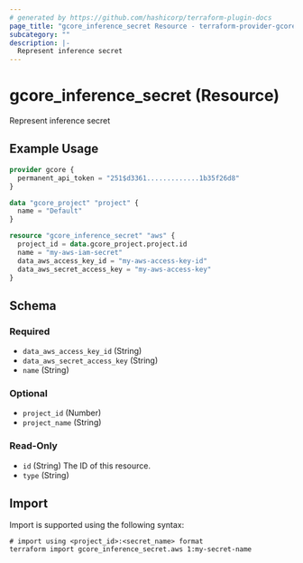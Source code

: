 ```yaml
---
# generated by https://github.com/hashicorp/terraform-plugin-docs
page_title: "gcore_inference_secret Resource - terraform-provider-gcore"
subcategory: ""
description: |-
  Represent inference secret
---
```


# gcore_inference_secret (Resource)

Represent inference secret

## Example Usage

```terraform
provider gcore {
  permanent_api_token = "251$d3361.............1b35f26d8"
}

data "gcore_project" "project" {
  name = "Default"
}

resource "gcore_inference_secret" "aws" {
  project_id = data.gcore_project.project.id
  name = "my-aws-iam-secret"
  data_aws_access_key_id = "my-aws-access-key-id"
  data_aws_secret_access_key = "my-aws-access-key"
}
```

<!-- schema generated by tfplugindocs -->
## Schema

### Required

- `data_aws_access_key_id` (String)
- `data_aws_secret_access_key` (String)
- `name` (String)

### Optional

- `project_id` (Number)
- `project_name` (String)

### Read-Only

- `id` (String) The ID of this resource.
- `type` (String)

## Import

Import is supported using the following syntax:

```shell
# import using <project_id>:<secret_name> format
terraform import gcore_inference_secret.aws 1:my-secret-name
```
